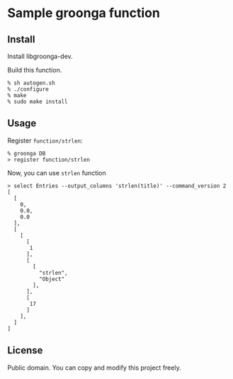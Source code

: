 # Sample groonga function

## Install

Install libgroonga-dev.

Build this function.

    % sh autogen.sh
    % ./configure
    % make
    % sudo make install

## Usage

Register `function/strlen`:

    % groonga DB
    > register function/strlen

Now, you can use `strlen` function

    > select Entries --output_columns 'strlen(title)' --command_version 2
    [
      [
        0,
        0.0,
        0.0
      ],
      [
        [
          [
           1
          ],
          [
            [
              "strlen",
              "Object"
            ],
          ],
          [
           17
          ]
        ],
      ]
    ]

## License

Public domain. You can copy and modify this project freely.
